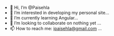 - 👋 Hi, I’m @Paisehla
- 👀 I’m interested in developing my personal site...
- 🌱 I’m currently learning Angular...
- 💞️ I’m looking to collaborate on nothing yet ...
- 📫 How to reach me: ipaisehla@gmail.com ...

<!---
Paisehla/Paisehla is a ✨ special ✨ repository because its `README.md` (this file) appears on your GitHub profile.
You can click the Preview link to take a look at your changes.
--->
